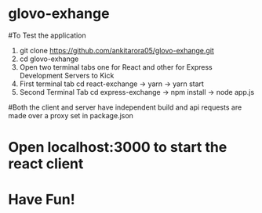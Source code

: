 # glovo-exhange

#To Test the application
1. git clone https://github.com/ankitarora05/glovo-exhange.git
2. cd glovo-exhange
3. Open two terminal tabs one for React and other for Express Development Servers to Kick
4. First terminal tab cd react-exchange  -> yarn -> yarn start
5. Second Terminal Tab cd express-exchange -> npm install -> node app.js

#Both the client and server have independent build and api requests are made over a proxy set in package.json

# Open localhost:3000 to start the react client
# Have Fun!
